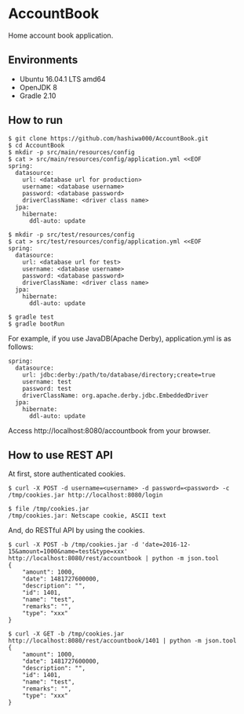# AccountBook
Home account book application.

## Environments

- Ubuntu 16.04.1 LTS amd64
- OpenJDK 8
- Gradle 2.10


## How to run

```
$ git clone https://github.com/hashiwa000/AccountBook.git
$ cd AccountBook
$ mkdir -p src/main/resources/config
$ cat > src/main/resources/config/application.yml <<EOF
spring:
  datasource:
    url: <database url for production>
    username: <database username>
    password: <database password>
    driverClassName: <driver class name>
  jpa:
    hibernate:
      ddl-auto: update

$ mkdir -p src/test/resources/config
$ cat > src/test/resources/config/application.yml <<EOF
spring:
  datasource:
    url: <database url for test>
    username: <database username>
    password: <database password>
    driverClassName: <driver class name>
  jpa:
    hibernate:
      ddl-auto: update

$ gradle test
$ gradle bootRun
```

For example, if you use JavaDB(Apache Derby), application.yml is as follows:

```
spring:
  datasource:
    url: jdbc:derby:/path/to/database/directory;create=true
    username: test
    password: test
    driverClassName: org.apache.derby.jdbc.EmbeddedDriver
  jpa:
    hibernate:
      ddl-auto: update
```

Access http://localhost:8080/accountbook from your browser.

## How to use REST API

At first, store authenticated cookies.

```
$ curl -X POST -d username=<username> -d password=<password> -c /tmp/cookies.jar http://localhost:8080/login

$ file /tmp/cookies.jar
/tmp/cookies.jar: Netscape cookie, ASCII text
```

And, do RESTful API by using the cookies.

```
$ curl -X POST -b /tmp/cookies.jar -d 'date=2016-12-15&amount=1000&name=test&type=xxx' http://localhost:8080/rest/accountbook | python -m json.tool
{
    "amount": 1000,
    "date": 1481727600000,
    "description": "",
    "id": 1401,
    "name": "test",
    "remarks": "",
    "type": "xxx"
}

$ curl -X GET -b /tmp/cookies.jar http://localhost:8080/rest/accountbook/1401 | python -m json.tool
{
    "amount": 1000,
    "date": 1481727600000,
    "description": "",
    "id": 1401,
    "name": "test",
    "remarks": "",
    "type": "xxx"
}

```

